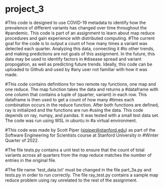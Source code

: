 # project_3
#This code is designed to use COVID-19 metadata to identify how the prevalence of different variants has changed over time throughout the
#pandemic. This code is part of an assignment to learn about map reduce procedures and gain experience with distributed computing.
#The current goal for the code is to output a count of how many times a variant was detected each quarter. Analyzing this data, connecting it
#to other trends, and making predictions are not goals of this assignment. In the future, this data may be used to identify factors in 
#disease spread and variant propogation, as well as predicting future trends. Ideally, this code can be uploaded to Github and used by
#any user not familiar with how it was made.

#This code contains definitions for two remote ray functions, one map and one reduce. The map function takes the data and returns a 
#dataframe with one column that contains a tuple of (quarter, variant) in each row. This dataframe is then used to get a count of how many 
#times each combination occurs in the reduce function. After both functions are defined, ray is initialized and the functions are run 
#using the data. This code depends on ray, numpy, and pandas. It was tested with a small test data set. The code was run using WSL in ubuntu in 
#a virtual environment. 

#This code was made by Scott Piper (sjpiper@stanford.edu) as part of the Software Engineering for Scientists course at Stanford University in
#Winter Quarter of 2022.

#The file tests.py contains a unit test to ensure that the count of total variants across all quarters from the map reduce matches the number of entries in the original file.

#The file name 'test_data.txt' must be changed in the file part_3a.py and tests.py in order to run correctly. The file ray_test.py contains a sample map reduce problem using ray unrelated to the rest of the assignment.
